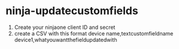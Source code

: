 # ninja-updatecustomfields
1. Create your ninjaone client ID and secret
2. create a CSV with this format
        device name,textcustomfieldname
        device1,whatyouwantthefieldupdatedwith